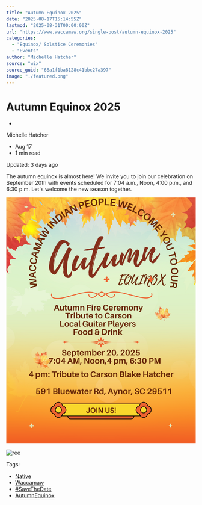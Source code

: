 ```yaml
---
title: "Autumn Equinox 2025"
date: "2025-08-17T15:14:55Z"
lastmod: "2025-08-31T00:00:00Z"
url: "https://www.waccamaw.org/single-post/autumn-equinox-2025"
categories:
  - "Equinox/ Solstice Ceremonies"
  - "Events"
author: "Michelle Hatcher"
source: "wix"
source_guid: "68a1f1ba8128c41bbc27a397"
image: "./featured.png"
---
```


# Autumn Equinox 2025

-

Michelle Hatcher
- Aug 17
- 1 min read

Updated: 3 days ago

The autumn equinox is almost here! We invite you to join our celebration on September 20th with events scheduled for 7:04 a.m., Noon, 4:00 p.m., and 6:30 p.m. Let's welcome the new season together.

![ree](./images/98a108_53bd5a03f135497098a37f7dfd79eb9c~mv2-1.png)

![ree](./images/98a108_1af2321e8c764527a135dd9357ab9f5a~mv2-1.png)

Tags:

- [Native](https://www.waccamaw.org/updates/tags/native)
- [Waccamaw](https://www.waccamaw.org/updates/tags/waccamaw-2)
- [#SaveTheDate](https://www.waccamaw.org/updates/tags/savethedate)
- [AutumnEquinox](https://www.waccamaw.org/updates/tags/autumnequinox)

